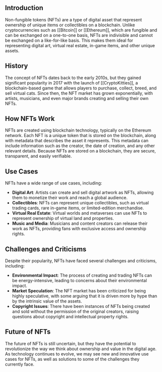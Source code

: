 
## Introduction

Non-fungible tokens (NFTs) are a type of digital asset that represent ownership of unique items or collectibles on a blockchain. Unlike cryptocurrencies such as [[Bitcoin]] or [[Ethereum]], which are fungible and can be exchanged on a one-to-one basis, NFTs are indivisible and cannot be exchanged on a like-for-like basis. This makes them ideal for representing digital art, virtual real estate, in-game items, and other unique assets.

## History

The concept of NFTs dates back to the early 2010s, but they gained significant popularity in 2017 with the launch of [[CryptoKitties]], a blockchain-based game that allows players to purchase, collect, breed, and sell virtual cats. Since then, the NFT market has grown exponentially, with artists, musicians, and even major brands creating and selling their own NFTs.

## How NFTs Work

NFTs are created using blockchain technology, typically on the Ethereum network. Each NFT is a unique token that is stored on the blockchain, along with metadata that describes the asset it represents. This metadata can include information such as the creator, the date of creation, and any other relevant details. Because NFTs are stored on a blockchain, they are secure, transparent, and easily verifiable.

## Use Cases

NFTs have a wide range of use cases, including:

- **Digital Art**: Artists can create and sell digital artwork as NFTs, allowing them to monetize their work and reach a global audience.
- **Collectibles**: NFTs can represent unique collectibles, such as virtual trading cards, rare in-game items, or limited-edition merchandise.
- **Virtual Real Estate**: Virtual worlds and metaverses can use NFTs to represent ownership of virtual land and properties.
- **Music and Media**: Musicians and content creators can release their work as NFTs, providing fans with exclusive access and ownership rights.

## Challenges and Criticisms

Despite their popularity, NFTs have faced several challenges and criticisms, including:

- **Environmental Impact**: The process of creating and trading NFTs can be energy-intensive, leading to concerns about their environmental impact.
- **Market Speculation**: The NFT market has been criticized for being highly speculative, with some arguing that it is driven more by hype than by the intrinsic value of the assets.
- **Copyright Issues**: There have been instances of NFTs being created and sold without the permission of the original creators, raising questions about copyright and intellectual property rights.

## Future of NFTs

The future of NFTs is still uncertain, but they have the potential to revolutionize the way we think about ownership and value in the digital age. As technology continues to evolve, we may see new and innovative use cases for NFTs, as well as solutions to some of the challenges they currently face.
